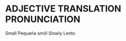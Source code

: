 
# ADJECTIVE                 TRANSLATION                 PRONUNCIATION           

Small                       Pequeña                     smôl
Slowly                      Lento
                